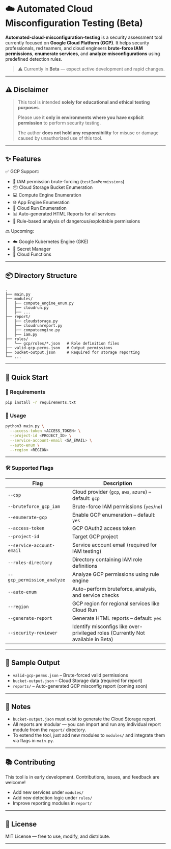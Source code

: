 # ☁️ Automated Cloud Misconfiguration Testing (Beta)

**Automated-cloud-misconfiguration-testing** is a security assessment tool currently focused on **Google Cloud Platform (GCP)**. It helps security professionals, red teamers, and cloud engineers **brute-force IAM permissions**, **enumerate services**, and **analyze misconfigurations** using predefined detection rules.

> ⚠️ Currently in **Beta** — expect active development and rapid changes.

---

## ⚠️ Disclaimer

> This tool is intended **solely for educational and ethical testing purposes**.
>
> Please use it **only in environments where you have explicit permission** to perform security testing.
>
> The author **does not hold any responsibility** for misuse or damage caused by unauthorized use of this tool.

---

## ✨ Features

✅ GCP Support:
- 🔐 IAM permission brute-forcing (`testIamPermissions`)
- 📦 Cloud Storage Bucket Enumeration
- 💻 Compute Engine Enumeration
- 🌐 App Engine Enumeration
- 🚀 Cloud Run Enumeration
- 📊 Auto-generated HTML Reports for all services
- 🧠 Rule-based analysis of dangerous/exploitable permissions

🔜 Upcoming:
- ☁️ Google Kubernetes Engine (GKE)
- 🔐 Secret Manager
- 🧩 Cloud Functions
---

## 📦 Directory Structure

```
.
├── main.py
├── modules/
│   ├── compute_engine_enum.py
│   ├── cloudrun.py
│   ├── ...
├── report/
│   ├── cloudstorage.py
│   ├── cloudrunreport.py
│   ├── computeengine.py
│   ├── iam.py
├── roles/
│   └── gcp/roles/*.json   # Role definition files
├── valid-gcp-perms.json   # Output permissions
├── bucket-output.json     # Required for storage reporting
└── ...
```

---

## 🚀 Quick Start

### 🔧 Requirements

```bash
pip install -r requirements.txt
```

### 🏁 Usage

```bash
python3 main.py \
  --access-token <ACCESS_TOKEN> \
  --project-id <PROJECT_ID> \
  --service-account-email <SA_EMAIL> \
  --auto-enum \
  --region <REGION>
```

---

### 🛠 Supported Flags

| Flag | Description |
|------|-------------|
| `--csp` | Cloud provider (`gcp`, `aws`, `azure`) – default: `gcp` |
| `--bruteforce_gcp_iam` | Brute-force IAM permissions (`yes`/`no`) |
| `--enumerate-gcp` | Enable GCP enumeration – default: `yes` |
| `--access-token` | GCP OAuth2 access token |
| `--project-id` | Target GCP project |
| `--service-account-email` | Service account email (required for IAM testing) |
| `--roles-directory` | Directory containing IAM role definitions |
| `--gcp_permission_analyze` | Analyze GCP permissions using rule engine |
| `--auto-enum` | Auto-perform bruteforce, analysis, and service checks |
| `--region` | GCP region for regional services like Cloud Run |
| `--generate-report` | Generate HTML reports – default: `yes` |
| `--security-reviewer` | Identify misconfigs like over-privileged roles (Currently Not available in Beta) |

---

## 📄 Sample Output

- `valid-gcp-perms.json` – Brute-forced valid permissions
- `bucket-output.json` – Cloud Storage data (required for report)
- `reports/` – Auto-generated GCP misconfig report (coming soon)

---

## 📌 Notes

- `bucket-output.json` must exist to generate the Cloud Storage report.
- All reports are modular — you can import and run any individual report module from the `report/` directory.
- To extend the tool, just add new modules to `modules/` and integrate them via flags in `main.py`.

---

## 📚 Contributing

This tool is in early development. Contributions, issues, and feedback are welcome!

- Add new services under `modules/`
- Add new detection logic under `rules/`
- Improve reporting modules in `report/`

---

## 📜 License

MIT License — free to use, modify, and distribute.

---


